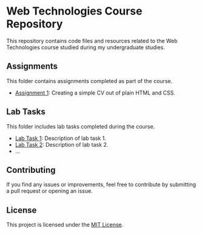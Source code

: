 # Web Technologies Course Repository

This repository contains code files and resources related to the Web Technologies course studied during my undergraduate studies.

## Assignments

This folder contains assignments completed as part of the course.

- [Assignment 1](assignments/assignment1/): Creating a simple CV out of plain HTML and CSS.

## Lab Tasks

This folder includes lab tasks completed during the course.

- [Lab Task 1](lab_tasks/lab_task1/): Description of lab task 1.
- [Lab Task 2](lab_tasks/lab_task2/): Description of lab task 2.
- ...

## Contributing

If you find any issues or improvements, feel free to contribute by submitting a pull request or opening an issue.

## License

This project is licensed under the [MIT License](LICENSE).
